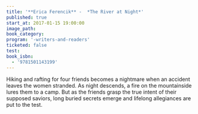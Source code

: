 ```yaml
---
title: '**Erica Ferencik** -  *The River at Night*'
published: true
start_at: 2017-01-15 19:00:00
image_path:
book_category:
program: '-writers-and-readers'
ticketed: false
test:
book_isbn:
  - '9781501143199'
---
```



Hiking and rafting for four friends becomes a nightmare when an accident leaves the women stranded. As night descends, a fire on the mountainside lures them to a camp. But as the friends grasp the true intent of their supposed saviors, long buried secrets emerge and lifelong allegiances are put to the test.